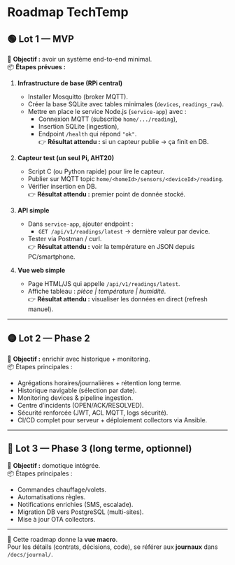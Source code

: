 # Roadmap TechTemp

## 🟢 Lot 1 — MVP 

🎯 **Objectif :** avoir un système end-to-end minimal.  
📦 **Étapes prévues :**

1. **Infrastructure de base (RPi central)**  
   - Installer Mosquitto (broker MQTT).  
   - Créer la base SQLite avec tables minimales (`devices`, `readings_raw`).  
   - Mettre en place le service Node.js (`service-app`) avec :  
     - Connexion MQTT (subscribe `home/.../reading`),  
     - Insertion SQLite (ingestion),  
     - Endpoint `/health` qui répond `"ok"`.  
   👉 **Résultat attendu :** si un capteur publie → ça finit en DB.  


2. **Capteur test (un seul Pi, AHT20)**  
   - Script C (ou Python rapide) pour lire le capteur.  
   - Publier sur MQTT topic `home/<homeId>/sensors/<deviceId>/reading`.  
   - Vérifier insertion en DB.  
   👉 **Résultat attendu :** premier point de donnée stocké.  

3. **API simple**  
   - Dans `service-app`, ajouter endpoint :  
     - `GET /api/v1/readings/latest` → dernière valeur par device.  
   - Tester via Postman / curl.  
   👉 **Résultat attendu :** voir la température en JSON depuis PC/smartphone.  

4. **Vue web simple**  
   - Page HTML/JS qui appelle `/api/v1/readings/latest`.  
   - Affiche tableau : *pièce | température | humidité*.  
   👉 **Résultat attendu :** visualiser les données en direct (refresh manuel).  

---

## 🟡 Lot 2 — Phase 2 

🎯 **Objectif :** enrichir avec historique + monitoring.  
📦 Étapes principales :
- Agrégations horaires/journalières + rétention long terme.  
- Historique navigable (sélection par date).  
- Monitoring devices & pipeline ingestion.  
- Centre d’incidents (OPEN/ACK/RESOLVED).  
- Sécurité renforcée (JWT, ACL MQTT, logs sécurité).  
- CI/CD complet pour serveur + déploiement collectors via Ansible.

---

## 🔴 Lot 3 — Phase 3 (long terme, optionnel)

🎯 **Objectif :** domotique intégrée.  
📦 Étapes principales :
- Commandes chauffage/volets.  
- Automatisations règles.  
- Notifications enrichies (SMS, escalade).  
- Migration DB vers PostgreSQL (multi-sites).  
- Mise à jour OTA collectors.  


---

📌 Cette roadmap donne la **vue macro**.  
Pour les détails (contrats, décisions, code), se référer aux **journaux** dans `/docs/journal/`.
